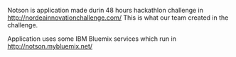 Notson is application made durin 48 hours hackathlon challenge in http://nordeainnovationchallenge.com/
This is what our team created in the challenge.

Application uses some IBM Bluemix services which run in http://notson.mybluemix.net/

